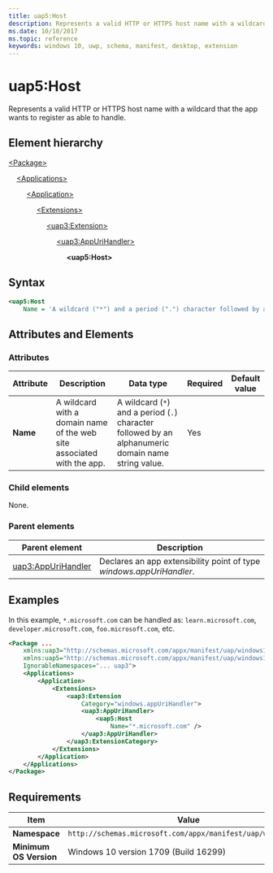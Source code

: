 ```yaml
---
title: uap5:Host
description: Represents a valid HTTP or HTTPS host name with a wildcard that the app wants to register as able to handle.
ms.date: 10/10/2017
ms.topic: reference
keywords: windows 10, uwp, schema, manifest, desktop, extension 
---
```


# uap5:Host

Represents a valid HTTP or HTTPS host name with a wildcard that the app wants to register as able to handle.

## Element hierarchy

[\<Package\>](element-package.md)

&nbsp;&nbsp;&nbsp;&nbsp;[\<Applications\>](element-applications.md)

&nbsp;&nbsp;&nbsp;&nbsp; &nbsp;&nbsp;&nbsp;&nbsp;[\<Application\>](element-application.md)

&nbsp;&nbsp;&nbsp;&nbsp; &nbsp;&nbsp;&nbsp;&nbsp; &nbsp;&nbsp;&nbsp;&nbsp;[\<Extensions\>](element-1-extensions.md)

&nbsp;&nbsp;&nbsp;&nbsp; &nbsp;&nbsp;&nbsp;&nbsp; &nbsp;&nbsp;&nbsp;&nbsp; &nbsp;&nbsp;&nbsp;&nbsp;[\<uap3:Extension\>](element-uap3-extension-manual.md)

&nbsp;&nbsp;&nbsp;&nbsp; &nbsp;&nbsp;&nbsp;&nbsp; &nbsp;&nbsp;&nbsp;&nbsp; &nbsp;&nbsp;&nbsp;&nbsp; &nbsp;&nbsp;&nbsp;&nbsp;[\<uap3:AppUriHandler\>](element-uap3-appurihandler-manual.md)

&nbsp;&nbsp;&nbsp;&nbsp; &nbsp;&nbsp;&nbsp;&nbsp; &nbsp;&nbsp;&nbsp;&nbsp; &nbsp;&nbsp;&nbsp;&nbsp; &nbsp;&nbsp;&nbsp;&nbsp; &nbsp;&nbsp;&nbsp;&nbsp;**\<uap5:Host\>**

## Syntax

```xml
<uap5:Host
    Name = 'A wildcard ("*") and a period (".") character followed by an alphanumeric domain name string value.' />
```

## Attributes and Elements

### Attributes

| Attribute | Description | Data type | Required | Default value |
|-|-|-|-|-|
| **Name**  | A wildcard with a domain name of the web site associated with the app. | A wildcard (`*`) and a period (`.`) character followed by an alphanumeric domain name string value. | Yes  |  |

### Child elements

None.

### Parent elements

| Parent element | Description |
|-|-|
| [uap3:AppUriHandler](element-uap3-appurihandler-manual.md) | Declares an app extensibility point of type *windows.appUriHandler*. |

## Examples

In this example, `*.microsoft.com` can be handled as: `learn.microsoft.com`, `developer.microsoft.com`, `foo.microsoft.com`, etc.

```xml
<Package ...
    xmlns:uap3="http://schemas.microsoft.com/appx/manifest/uap/windows10/3"  
    xmlns:uap5="http://schemas.microsoft.com/appx/manifest/uap/windows10/5"  
    IgnorableNamespaces="... uap3">
    <Applications>
        <Application>
            <Extensions>
                <uap3:Extension
                    Category="windows.appUriHandler">  
                    <uap3:AppUriHandler>  
                        <uap5:Host
                            Name="*.microsoft.com" />  
                    </uap3:AppUriHandler>  
                </uap3:ExtensionCategory>  
            </Extensions>
        </Application>
    </Applications>
</Package>
```

## Requirements

| Item | Value |
|--|--|
| **Namespace** | `http://schemas.microsoft.com/appx/manifest/uap/windows10/5` |
| **Minimum OS Version** | Windows 10 version 1709 (Build 16299) |
